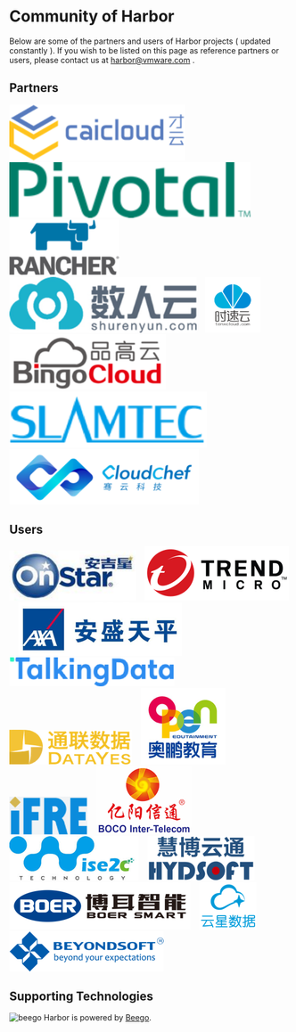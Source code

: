 # Community of Harbor

Below are some of the partners and users of Harbor projects ( updated constantly ). If you wish to be listed on this page as reference partners or users, please contact us at [harbor@vmware.com](mailto:harbor@vmware.com) . 

## Partners
<a href="https://www.caicloud.io" target="_blank" border="0"><img alt="CaiCloud" src="docs/img/caicloud.png" height="100"></a>&nbsp; &nbsp; 
<a href="https://pivotal.io/" target="_blank" border="0"><img alt="Pivotal" src="docs/img/pivotal.png" height="100"></a>&nbsp; &nbsp; 
<a href="https://rancher.com/" target="_blank" border="0"><img alt="Rancher" src="docs/img/rancher.png" height="100"></a>&nbsp; &nbsp; 
<a href="https://www.shurenyun.com/" target="_blank" border="0"><img alt="DataMan" src="docs/img/dataman.png" height="100"></a>&nbsp; &nbsp; 
<a href="https://www.tenxcloud.com/" target="_blank" border="0"><img alt="TenxCloud" src="docs/img/tenxcloud.png" height="100"></a>&nbsp; &nbsp; 
<a href="http://www.bingocc.com/" target="_blank" border="0"><img alt="BingoCloud" src="docs/img/bingocloud.png" height="100"></a>&nbsp; &nbsp; 
<a href="http://www.slamtec.com" target="_blank" border="0"><img alt="SlamTec" src="docs/img/slamtec.png" height="100"></a>&nbsp; &nbsp; 
<a href="http://www.cloudchef.io/" target="_blank" border="0"><img alt="CloudChef" src="docs/img/cloudchef.png" height="100"></a>&nbsp; &nbsp; 

## Users
<a href="https://www.onstar.com.cn" border="0" target="_blank"><img alt="OnStar" src="docs/img/onstar.png"></a>&nbsp; &nbsp; 
<a href="https://www.trendmicro.com" border="0" target="_blank"><img alt="trendmicro" src="docs/img/trendmicro.png"></a>&nbsp; &nbsp; 
<a href="https://www.axatp.com" border="0" target="_blank"><img alt="axatp" src="docs/img/axatp.png"></a>&nbsp; &nbsp; 
<a href="https://www.talkingdata.com" border="0" target="_blank"><img alt="talkingdata" src="docs/img/talkingdata.png"></a>&nbsp; &nbsp; 
<a href="https://www.datayes.com" border="0" target="_blank"><img alt="DataYes" src="docs/img/datayes.png"></a>&nbsp; &nbsp; 
<a href="http://www.open.com.cn" border="0" target="_blank"><img alt="OpenEdutainment" src="docs/img/openedutainment.png"></a>&nbsp; &nbsp; 
<a href="http://www.ifre.com.cn" border="0" target="_blank"><img alt="iFRE" src="docs/img/ifre.png"></a>&nbsp; &nbsp; 
<a href="http://www.boco.com.cn:8080/bocoit/" border="0" target="_blank"><img alt="BOCOIT" src="docs/img/bocoit.png"></a>&nbsp; &nbsp; 
<a href="http://www.wise2c.com/" border="0" target="_blank"><img alt="wise2c" src="docs/img/wise2c.png"></a>&nbsp; &nbsp; 
<a href="http://www.hydsoft.com/" border="0" target="_blank"><img alt="HYDSoft" src="docs/img/hydsoft.png"></a>&nbsp; &nbsp; 
<a href="http://www.boericasa.com/index.html" border="0" target="_blank"><img alt="BoerSmart" src="docs/img/boer.png"></a>&nbsp; &nbsp; 
<a href="http://www.cloud-star.com.cn/" border="0" target="_blank"><img alt="CloudStar" src="docs/img/cloudstar.png"></a>&nbsp; &nbsp; 
<a href="http://www.beyondsoft.com/" border="0" target="_blank"><img alt="BeyondSoft" src="docs/img/beyondsoft.png"></a>&nbsp; &nbsp; 

## Supporting Technologies
<img alt="beego" src="docs/img/beegoLogo.png"> Harbor is powered by <a href="http://beego.me/">Beego</a>.
